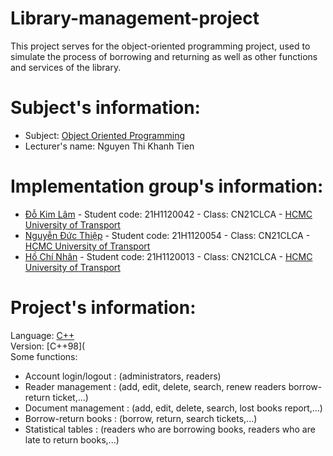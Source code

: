 # Library-management-project
This project serves for the object-oriented programming project, used to simulate the process of borrowing and returning as well as other functions and services of the library.
# Subject's information:
+ Subject: [Object Oriented Programming](https://vi.wikipedia.org/wiki/L%E1%BA%ADp_tr%C3%ACnh_h%C6%B0%E1%BB%9Bng_%C4%91%E1%BB%91i_t%C6%B0%E1%BB%A3ng) <br>
+ Lecturer's name: Nguyen Thi Khanh Tien
# Implementation group's information:
+ [Đỗ Kim Lâm](https://www.facebook.com/profile.php?id=100087436732423) - Student code: 21H1120042 - Class: CN21CLCA - [HCMC University of Transport](https://www.facebook.com/TruongDHGiaothongvantaiTPHCM) <br>
+ [Nguyễn Đức Thiệp](https://www.facebook.com/DucThiep02) - Student code: 21H1120054 - Class: CN21CLCA - [HCMC University of Transport](https://www.facebook.com/TruongDHGiaothongvantaiTPHCM) <br>
+ [Hồ Chí Nhân](https://www.facebook.com/SevenCoder03) - Student code: 21H1120013 - Class: CN21CLCA - [HCMC University of Transport](https://www.facebook.com/TruongDHGiaothongvantaiTPHCM)
# Project's information:
Language: [C++](https://vi.wikipedia.org/wiki/C++) <br>
Version: [C++98]( <br>
Some functions:
+ Account login/logout : (administrators, readers)
+ Reader management    : (add, edit, delete, search, renew readers borrow-return ticket,...)
+ Document management  : (add, edit, delete, search, lost books report,...)
+ Borrow-return books  : (borrow, return, search tickets,...)
+ Statistical tables   : (readers who are borrowing books, readers who are late to return books,...)
